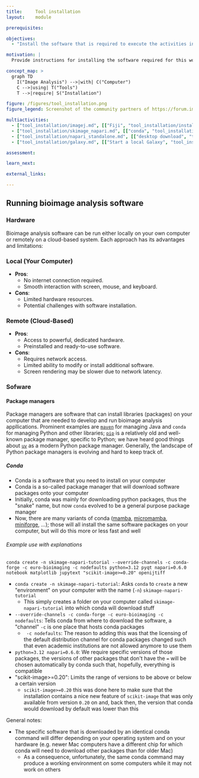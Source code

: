 ```yaml
---
title:     Tool installation
layout:    module

prerequisites:

objectives:
  - "Install the software that is required to execute the activities in this training material"

motivation: |
  Provide instructions for installing the software required for this workshop. Please follow the instructions given by your trainer regarding which software you will need!

concept_map: >
  graph TD
    I("Image Analysis") -->|with| C("Computer")
    C -->|using| T("Tools")
    T -->|require| S("Installation")

figure: /figures/tool_installation.png
figure_legend: Screenshot of the community partners of https://forum.image.sc, containing many very useful bioimage analysis tools.

multiactivities:
  - ["tool_installation/imagej.md", [["Fiji", "tool_installation/install_fiji.md"], ["IntelliJ", "tool_installation/install_intellij.md"] ]]
  - ["tool_installation/skimage_napari.md", [["conda", "tool_installation/install_skimage_napari_conda.md"], ["BAND", "tool_installation/install_skimage_napari_BAND.md"] ]]
  - ["tool_installation/napari_standalone.md", [["desktop download", "tool_installation/install_napari_standalone.md"]]]
  - ["tool_installation/galaxy.md", [["Start a local Galaxy", "tool_installation/install_galaxy_local.md"],["Using Galaxy EU", "tool_installation/install_galaxy_eu.md"]]]

assessment:

learn_next:

external_links:

---
```


## Running bioimage analysis software

### Hardware

Bioimage analysis software can be run either locally on your own computer or remotely on a cloud-based system. Each approach has its advantages and limitations:

### Local (Your Computer)

- **Pros**:
  - No internet connection required.
  - Smooth interaction with screen, mouse, and keyboard.
- **Cons**:
  - Limited hardware resources.
  - Potential challenges with software installation.

### Remote (Cloud-Based)

- **Pros**:
  - Access to powerful, dedicated hardware.
  - Preinstalled and ready-to-use software.
- **Cons**:
  - Requires network access.
  - Limited ability to modify or install additional software.
  - Screen rendering may be slower due to network latency.
 
### Sofware

#### Package managers

Package managers are software that can install libraries (packages) on your computer that are needed to develop and run bioimage analysis appllications. Prominent examples are [`maven`](https://maven.apache.org) for managing Java and `conda` for managing Python and other libraries; [`pip`](https://pypi.org/project/pip/) is a relatively old and well-known package manager, specific to Python; we have heard good things about [`uv`](https://github.com/astral-sh/uv) as a modern Python package manager. Generally, the landscape of Python package managers is evolving and hard to keep track of.

##### Conda

- Conda is a software that you need to install on your computer
- Conda is a so-called package manager that will download software packages onto your computer
- Initially, conda was mainly for downloading python packages, thus the "snake" name, but now `conda` evolved to be a general purpose package manager
- Now, there are  many variants of conda ([mamba](https://mamba.readthedocs.io/en/latest/index.html), [micromamba](https://mamba.readthedocs.io/en/latest/index.html), [miniforge](https://github.com/conda-forge/miniforge), ...); those will all install the same software packages on your computer, but will do this more or less fast and well

###### Example use with explanations

`conda create -n skimage-napari-tutorial --override-channels -c conda-forge -c euro-bioimaging -c nodefaults python=3.12 pyqt napari=0.6.0 notebook matplotlib jupytext "scikit-image>=0.20" openijtiff`

- `conda create -n skimage-napari-tutorial`: Asks `conda` to `create` a new "environment" on your computer with the name (`-n`) `skimage-napari-tutorial`
  - This simply creates a folder on your computer called `skimage-napari-tutorial` into which conda will download stuff
- `--override-channels -c conda-forge -c euro-bioimaging -c nodefaults`: Tells conda from where to download the software, a "channel" `-c` is one place that hosts conda packages
  - ` -c nodefaults`: The reason to adding this was that the licensing of the default distribution channel for conda packages changed such that even academic institutions are not allowed anymore to use them
- `python=3.12 napari=0.6.0`: We require specific versions of those packages, the versions of other packages that don't have the `=` will be chosen automatically by conda such that, hopefully, everything is compatible 
- "scikit-image>=0.20": Limits the range of versions to be above or below a certain version
  - `scikit-image>=0.20` this was done here to make sure that the installation contains a nice new feature of `scikit-image` that was only available from version `0.20` on and, back then, the version that conda would download by default was lower than this

General notes:

- The specific software that is downloaded by an identical conda command will differ depending on your operating system and on your hardware (e.g. newer Mac computers have a different chip for which conda will need to download other packages than for older Mac)
  - As a consequence, unfortunately, the same conda command may produce a working environment on some computers while it may not work on others